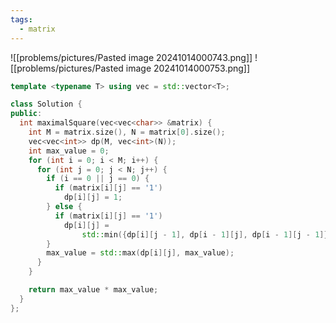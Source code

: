 ```yaml
---
tags:
  - matrix
---
```

![[problems/pictures/Pasted image 20241014000743.png]]
![[problems/pictures/Pasted image 20241014000753.png]]



```c++
template <typename T> using vec = std::vector<T>;

class Solution {
public:
  int maximalSquare(vec<vec<char>> &matrix) {
    int M = matrix.size(), N = matrix[0].size();
    vec<vec<int>> dp(M, vec<int>(N));
    int max_value = 0;
    for (int i = 0; i < M; i++) {
      for (int j = 0; j < N; j++) {
        if (i == 0 || j == 0) {
          if (matrix[i][j] == '1')
            dp[i][j] = 1;
        } else {
          if (matrix[i][j] == '1')
            dp[i][j] =
                std::min({dp[i][j - 1], dp[i - 1][j], dp[i - 1][j - 1]}) + 1;
        }
        max_value = std::max(dp[i][j], max_value);
      }
    }

    return max_value * max_value;
  }
};
```